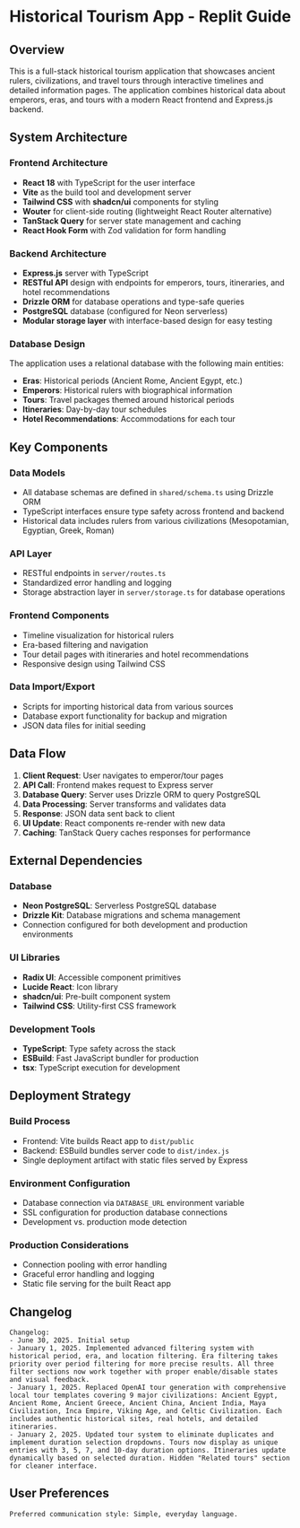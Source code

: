 # Historical Tourism App - Replit Guide

## Overview

This is a full-stack historical tourism application that showcases ancient rulers, civilizations, and travel tours through interactive timelines and detailed information pages. The application combines historical data about emperors, eras, and tours with a modern React frontend and Express.js backend.

## System Architecture

### Frontend Architecture
- **React 18** with TypeScript for the user interface
- **Vite** as the build tool and development server
- **Tailwind CSS** with **shadcn/ui** components for styling
- **Wouter** for client-side routing (lightweight React Router alternative)
- **TanStack Query** for server state management and caching
- **React Hook Form** with Zod validation for form handling

### Backend Architecture
- **Express.js** server with TypeScript
- **RESTful API** design with endpoints for emperors, tours, itineraries, and hotel recommendations
- **Drizzle ORM** for database operations and type-safe queries
- **PostgreSQL** database (configured for Neon serverless)
- **Modular storage layer** with interface-based design for easy testing

### Database Design
The application uses a relational database with the following main entities:
- **Eras**: Historical periods (Ancient Rome, Ancient Egypt, etc.)
- **Emperors**: Historical rulers with biographical information
- **Tours**: Travel packages themed around historical periods
- **Itineraries**: Day-by-day tour schedules
- **Hotel Recommendations**: Accommodations for each tour

## Key Components

### Data Models
- All database schemas are defined in `shared/schema.ts` using Drizzle ORM
- TypeScript interfaces ensure type safety across frontend and backend
- Historical data includes rulers from various civilizations (Mesopotamian, Egyptian, Greek, Roman)

### API Layer
- RESTful endpoints in `server/routes.ts`
- Standardized error handling and logging
- Storage abstraction layer in `server/storage.ts` for database operations

### Frontend Components
- Timeline visualization for historical rulers
- Era-based filtering and navigation
- Tour detail pages with itineraries and hotel recommendations
- Responsive design using Tailwind CSS

### Data Import/Export
- Scripts for importing historical data from various sources
- Database export functionality for backup and migration
- JSON data files for initial seeding

## Data Flow

1. **Client Request**: User navigates to emperor/tour pages
2. **API Call**: Frontend makes request to Express server
3. **Database Query**: Server uses Drizzle ORM to query PostgreSQL
4. **Data Processing**: Server transforms and validates data
5. **Response**: JSON data sent back to client
6. **UI Update**: React components re-render with new data
7. **Caching**: TanStack Query caches responses for performance

## External Dependencies

### Database
- **Neon PostgreSQL**: Serverless PostgreSQL database
- **Drizzle Kit**: Database migrations and schema management
- Connection configured for both development and production environments

### UI Libraries
- **Radix UI**: Accessible component primitives
- **Lucide React**: Icon library
- **shadcn/ui**: Pre-built component system
- **Tailwind CSS**: Utility-first CSS framework

### Development Tools
- **TypeScript**: Type safety across the stack
- **ESBuild**: Fast JavaScript bundler for production
- **tsx**: TypeScript execution for development

## Deployment Strategy

### Build Process
- Frontend: Vite builds React app to `dist/public`
- Backend: ESBuild bundles server code to `dist/index.js`
- Single deployment artifact with static files served by Express

### Environment Configuration
- Database connection via `DATABASE_URL` environment variable
- SSL configuration for production database connections
- Development vs. production mode detection

### Production Considerations
- Connection pooling with error handling
- Graceful error handling and logging
- Static file serving for the built React app

## Changelog

```
Changelog:
- June 30, 2025. Initial setup
- January 1, 2025. Implemented advanced filtering system with historical period, era, and location filtering. Era filtering takes priority over period filtering for more precise results. All three filter sections now work together with proper enable/disable states and visual feedback.
- January 1, 2025. Replaced OpenAI tour generation with comprehensive local tour templates covering 9 major civilizations: Ancient Egypt, Ancient Rome, Ancient Greece, Ancient China, Ancient India, Maya Civilization, Inca Empire, Viking Age, and Celtic Civilization. Each includes authentic historical sites, real hotels, and detailed itineraries.
- January 2, 2025. Updated tour system to eliminate duplicates and implement duration selection dropdowns. Tours now display as unique entries with 3, 5, 7, and 10-day duration options. Itineraries update dynamically based on selected duration. Hidden "Related tours" section for cleaner interface.
```

## User Preferences

```
Preferred communication style: Simple, everyday language.
```
